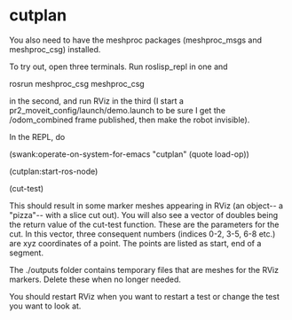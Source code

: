 # cutplan

You also need to have the meshproc packages (meshproc_msgs and meshproc_csg) installed.

To try out, open three terminals. Run roslisp_repl in one and

rosrun meshproc_csg meshproc_csg

in the second, and run RViz in the third (I start a pr2_moveit_config/launch/demo.launch to be sure I get the /odom_combined frame published, then make the robot invisible).

In the REPL, do 

(swank:operate-on-system-for-emacs "cutplan" (quote load-op))

(cutplan:start-ros-node)

(cut-test)

This should result in some marker meshes appearing in RViz (an object-- a "pizza"-- with a slice cut out). You will also see a vector of doubles being the return value of the cut-test function. These are the parameters for the cut. In this vector, three consequent numbers (indices 0-2, 3-5, 6-8 etc.) are xyz coordinates of a point. The points are listed as start, end of a segment.

The ./outputs folder contains temporary files that are meshes for the RViz markers. Delete these when no longer needed.

You should restart RViz when you want to restart a test or change the test you want to look at.


